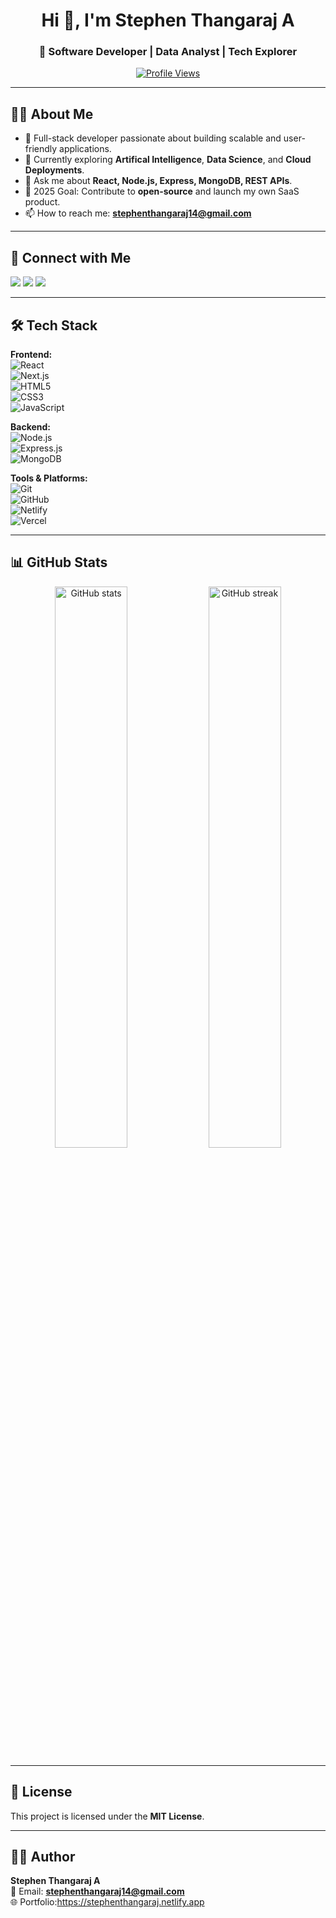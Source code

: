 <h1 align="center">Hi 👋, I'm Stephen Thangaraj A</h1>
<h3 align="center">🚀 Software Developer | Data Analyst | Tech Explorer</h3>

<p align="center">
  <a href="https://github.com/StephenThangarajA">
    <img src="https://komarev.com/ghpvc/?username=StephenThangarajA&label=Profile%20views&color=0e75b6&style=flat" alt="Profile Views" />
  </a>
</p>

---

## 🧑‍💻 About Me

- 💼 Full-stack developer passionate about building scalable and user-friendly applications.
- 🌱 Currently exploring **Artifical Intelligence**, **Data Science**, and **Cloud Deployments**.
- 💬 Ask me about **React, Node.js, Express, MongoDB, REST APIs**.
- 🎯 2025 Goal: Contribute to **open-source** and launch my own SaaS product.
- 📫 How to reach me: **stephenthangaraj14@gmail.com**

---

## 🔗 Connect with Me

<p align="left">
<a href="mailto:stephenthangaraj14@gmail.com"><img src="https://img.shields.io/badge/Email-D14836?style=for-the-badge&logo=gmail&logoColor=white"></a>
<a href="https://www.linkedin.com/in/stephenthangaraj/"><img src="https://img.shields.io/badge/LinkedIn-0077B5?style=for-the-badge&logo=linkedin&logoColor=white"></a>
<a href="https://stephenthangaraj.netlify.app"><img src="https://img.shields.io/badge/Portfolio-000000?style=for-the-badge&logo=vercel&logoColor=white"></a>
</p>

---

## 🛠 Tech Stack

**Frontend:**  
![React](https://img.shields.io/badge/-React-20232A?style=for-the-badge&logo=react&logoColor=61DAFB)  
![Next.js](https://img.shields.io/badge/-Next.js-000000?style=for-the-badge&logo=next.js&logoColor=white)  
![HTML5](https://img.shields.io/badge/-HTML5-E34F26?style=for-the-badge&logo=html5&logoColor=white)  
![CSS3](https://img.shields.io/badge/-CSS3-1572B6?style=for-the-badge&logo=css3&logoColor=white)  
![JavaScript](https://img.shields.io/badge/-JavaScript-F7E017?style=for-the-badge&logo=javascript&logoColor=black)

**Backend:**  
![Node.js](https://img.shields.io/badge/-Node.js-43853D?style=for-the-badge&logo=node.js&logoColor=white)  
![Express.js](https://img.shields.io/badge/-Express.js-000000?style=for-the-badge&logo=express&logoColor=white)  
![MongoDB](https://img.shields.io/badge/-MongoDB-4EA94B?style=for-the-badge&logo=mongodb&logoColor=white)  

**Tools & Platforms:**  
![Git](https://img.shields.io/badge/-Git-F05032?style=for-the-badge&logo=git&logoColor=white)  
![GitHub](https://img.shields.io/badge/-GitHub-181717?style=for-the-badge&logo=github&logoColor=white)  
![Netlify](https://img.shields.io/badge/-Netlify-00C7B7?style=for-the-badge&logo=netlify&logoColor=white)  
![Vercel](https://img.shields.io/badge/-Vercel-000000?style=for-the-badge&logo=vercel&logoColor=white)  

---

## 📊 GitHub Stats

<p align="center">
  <img src="https://github-readme-stats.vercel.app/api?username=StephenThangarajA&show_icons=true&theme=tokyonight" alt="GitHub stats" width="48%">
  <img src="https://github-readme-streak-stats.herokuapp.com/?user=StephenThangarajA&theme=tokyonight" alt="GitHub streak" width="48%">
</p>

---

## 📄 License

This project is licensed under the **MIT License**.

---

## 👨‍💻 Author

**Stephen Thangaraj A**  
📧 Email: **stephenthangaraj14@gmail.com**  
🌐 Portfolio:https://stephenthangaraj.netlify.app

